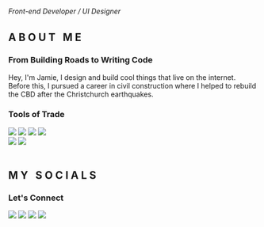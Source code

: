 <h6>Front-end Developer / UI Designer</h6>
<h2>A B O U T‎ ‎ ‎ M E</h3>
<h3>From Building Roads to Writing Code</h3>
<p>Hey, I'm Jamie, I design and build cool things that live on the internet. Before this, I pursued a career in civil construction where I helped to rebuild the CBD after the Christchurch earthquakes.</p>
<h3>Tools of Trade</h3>
<a href="#"><img src="https://img.shields.io/badge/HTML5-E34F26?style=for-the-badge&logo=html5&logoColor=white"/></a>
<a href="#"><img src="https://img.shields.io/badge/CSS3-1572B6?style=for-the-badge&logo=css3&logoColor=white"/></a>
<a href="#"><img src="https://img.shields.io/badge/Sass-CC6699?style=for-the-badge&logo=sass&logoColor=white"/></a>
<a href="#"><img src="https://img.shields.io/badge/JavaScript-F7DF1E?style=for-the-badge&logo=javascript&logoColor=black"/></a>
</br>
<a href="#"><img src="https://img.shields.io/badge/adobe%20photoshop-%2331A8FF.svg?style=for-the-badge&logo=adobe%20photoshop&logoColor=white"/></a>
<a href="#"><img src="https://img.shields.io/badge/Figma-F24E1E?style=for-the-badge&logo=figma&logoColor=white"/></a>
</br>
</br>
<h2>M Y‎ ‎ ‎ S O C I A L S</h3>
<h3>Let's Connect</h3>
<a href="#"><img src="https://img.shields.io/badge/Gmail-D14836?style=for-the-badge&logo=gmail&logoColor=white"/></a>
<a href="#"><img src="https://img.shields.io/badge/linkedin-%230077B5.svg?style=for-the-badge&logo=linkedin&logoColor=white"/></a>
<a href="#"><img src="https://img.shields.io/badge/Twitter-%231DA1F2.svg?style=for-the-badge&logo=Twitter&logoColor=white"/></a>
<a href="#"><img src="https://img.shields.io/badge/Discord-%237289DA.svg?style=for-the-badge&logo=discord&logoColor=white"/></a>
